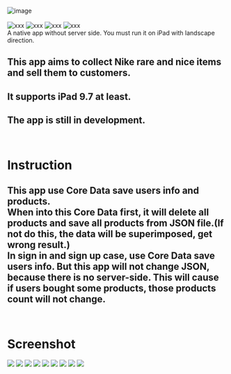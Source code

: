![image](https://user-images.githubusercontent.com/12896162/37563487-d5fc834c-2abc-11e8-87fb-ec522f130ca2.png)
<br />
<br />
![xxx](https://travis-ci.org/Imputes/Nike-Collection.svg?branch=master)
![xxx](https://img.shields.io/badge/language-Swift%204.X-orange.svg?style=flat-square)
![xxx](https://img.shields.io/badge/platform-iOS%2011.X-48196e.svg?style=flat-square)
![xxx](https://img.shields.io/badge/database-Core%20Data-0096FF.svg?style=flat-square)
<br />
A native app without server side. You must run it on iPad with landscape direction.
## This app aims to collect Nike rare and nice items and sell them to customers. 
## It supports iPad 9.7 at least.
## The app is still in development.
<br />
<h1>Instruction</h1>
<h2>
This app use Core Data save users info and products.<br />
When into this Core Data first, it will delete all products and save all products from JSON file.(If not do this, the data will be superimposed, get wrong result.)<br />
In sign in and sign up case, use Core Data save users info.
But this app will not change JSON, because there is no server-side. This will cause if users bought some products, those products count will not change.</h2>
<br />
<h1>Screenshot</h2>
<img src="https://github.com/Imputes/Nike-Collection/blob/master/gifs/home%20tab.gif">
<img src="https://github.com/Imputes/Nike-Collection/blob/master/gifs/detail%20tab%20left%20table.gif">
<img src="https://github.com/Imputes/Nike-Collection/blob/master/gifs/detail%20tab%20detail%20view.gif">
<img src="https://github.com/Imputes/Nike-Collection/blob/master/gifs/detia%20view%20cart.gif">
<img src="https://github.com/Imputes/Nike-Collection/blob/master/gifs/customer%20part.gif">
<img src="https://github.com/Imputes/Nike-Collection/blob/master/gifs/add%20address.gif">
<img src="https://github.com/Imputes/Nike-Collection/blob/master/gifs/add%20credit%20card.gif">
<img src="https://github.com/Imputes/Nike-Collection/blob/master/gifs/over%20bought.gif">
<img src="https://github.com/Imputes/Nike-Collection/blob/master/gifs/sign%20in.gif">

 
